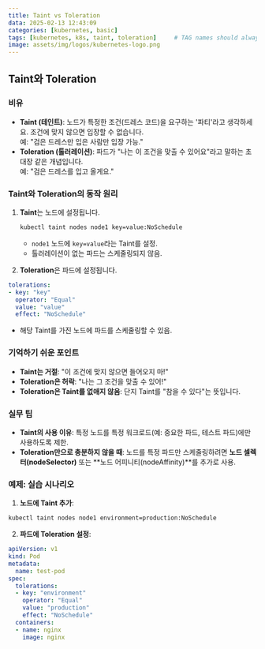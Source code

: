 ```yaml
---
title: Taint vs Toleration
data: 2025-02-13 12:43:09
categories: [kubernetes, basic]
tags: [kubernetes, k8s, taint, toleration]     # TAG names should always be lowercase
image: assets/img/logos/kubernetes-logo.png
---
```


##  Taint와 Toleration

### 비유
- **Taint (테인트)**: 노드가 특정한 조건(드레스 코드)을 요구하는 '파티'라고 생각하세요. 조건에 맞지 않으면 입장할 수 없습니다.  
  예: "검은 드레스만 입은 사람만 입장 가능."
- **Toleration (톨러레이션)**: 파드가 "나는 이 조건을 맞출 수 있어요"라고 말하는 초대장 같은 개념입니다.  
  예: "검은 드레스를 입고 올게요."

### Taint와 Toleration의 동작 원리
1. **Taint**는 노드에 설정됩니다.
   ```bash
   kubectl taint nodes node1 key=value:NoSchedule
   ```
   - `node1` 노드에 `key=value`라는 Taint를 설정.
   - 톨러레이션이 없는 파드는 스케줄링되지 않음.

2. **Toleration**은 파드에 설정됩니다.
```yaml
tolerations:
- key: "key"
  operator: "Equal"
  value: "value"
  effect: "NoSchedule"
```
   - 해당 Taint를 가진 노드에 파드를 스케줄링할 수 있음.

### 기억하기 쉬운 포인트
- **Taint는 거절**: "이 조건에 맞지 않으면 들어오지 마!"
- **Toleration은 허락**: "나는 그 조건을 맞출 수 있어!"
- **Toleration은 Taint를 없애지 않음**: 단지 Taint를 "참을 수 있다"는 뜻입니다.

### 실무 팁
- **Taint의 사용 이유**: 특정 노드를 특정 워크로드(예: 중요한 파드, 테스트 파드)에만 사용하도록 제한.
- **Toleration만으로 충분하지 않을 때**: 노드를 특정 파드만 스케줄링하려면 **노드 셀렉터(nodeSelector)** 또는 **노드 어피니티(nodeAffinity)**를 추가로 사용.

### 예제: 실습 시나리오
1. **노드에 Taint 추가**:
```bash
kubectl taint nodes node1 environment=production:NoSchedule
```
2. **파드에 Toleration 설정**:
```yaml
apiVersion: v1
kind: Pod
metadata:
  name: test-pod
spec:
  tolerations:
  - key: "environment"
    operator: "Equal"
    value: "production"
    effect: "NoSchedule"
  containers:
  - name: nginx
    image: nginx
```


